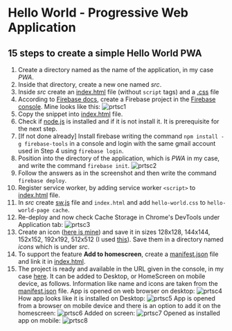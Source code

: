 # Hello World - Progressive Web Application

## 15 steps to create a simple Hello World PWA

1. Create a directory named as the name of the application, in my case *PWA*.
2. Inside that directory, create a new one named *src*.
3. Inside *src* create an [index.html](src/index.html) file (without `script` tags) and a [.css](src/hello-world.css) file
4. According to [Firebase docs](https://firebase.google.com/docs/web/setup), create a Firebase project in the [Firebase console](https://console.firebase.google.com/). Mine looks like this:
![prtsc1](prtscs/prtsc1.png)
5. Copy the snippet into [index.html](src/index.html) file.
6. Check if [node.js](https://nodejs.org/en/download/) is installed and if it is not install it. It is prerequisite for the next step.
7. [If not done already] Install firebase writing the command `npm install -g firebase-tools` in a console and login with the same gmail account used in Step 4 using `firebase login`.
8. Position into the directory of the application, which is *PWA* in my case, and write the command `firebase init`.
![prtsc2](prtscs/prtsc2.png)
9. Follow the answers as in the screenshot and then write the command `firebase deploy`.
10. Register service worker, by adding service worker `<script>` to [index.html](src/index.html) file.
11. In *src* create [sw.js](src/sw.js) file and `index.html` and add `hello-world.css` to `hello-world-page cache`.
12. Re-deploy and now check Cache Storage in Chrome's DevTools under Application tab:
![prtsc3](prtscs/prtsc3.png)
13. Create an icon ([here is mine](https://www.canva.com/design/DACxDumhhC0/hSIF_o013kTS_IgznaEzYw/view?website)) and save it in sizes 128x128, 144x144, 152x152, 192x192, 512x512 (I used [this](http://resizeimage.net/)). Save them in a directory named *icons* which is under *src*.
14. To support the feature **Add to homescreen**, create a [manifest.json](src/manifest.json) file and link it in [index.html](src/index.html).
15. The project is ready and available in the URL given in the console, in my case [here](https://hello-world-c0364.firebaseapp.com/).
It can be added to Desktop, or HomeScreen on mobile device, as follows. Information like name and icons are taken from the [manifest.json](src/manifest.json) file.
App is opened on web browser on desktop:
![prtsc4](prtscs/prtsc4.png)
How app looks like it is installed on Desktop:
![prtsc5](prtscs/prtsc5.png)
App is opened from a browser on mobile device and there is an option to add it on the homescreen:
![prtsc6](prtscs/prtsc6.png)
Added on screen:
![prtsc7](prtscs/prtsc7.png)
Opened as installed app on mobile:
![prtsc8](prtscs/prtsc8.png)